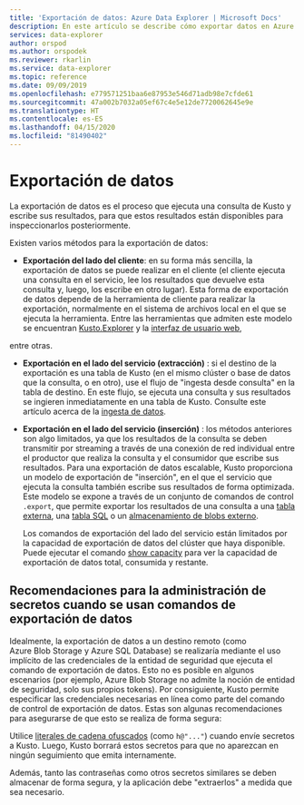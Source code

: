 ```yaml
---
title: 'Exportación de datos: Azure Data Explorer | Microsoft Docs'
description: En este artículo se describe cómo exportar datos en Azure Data Explorer.
services: data-explorer
author: orspod
ms.author: orspodek
ms.reviewer: rkarlin
ms.service: data-explorer
ms.topic: reference
ms.date: 09/09/2019
ms.openlocfilehash: e779571251baa6e87953e546d71adb98e7cfde61
ms.sourcegitcommit: 47a002b7032a05ef67c4e5e12de7720062645e9e
ms.translationtype: HT
ms.contentlocale: es-ES
ms.lasthandoff: 04/15/2020
ms.locfileid: "81490402"
---
```

# <a name="data-export"></a>Exportación de datos

La exportación de datos es el proceso que ejecuta una consulta de Kusto y escribe sus resultados, para que estos resultados están disponibles para inspeccionarlos posteriormente.

Existen varios métodos para la exportación de datos:

* **Exportación del lado del cliente**: en su forma más sencilla, la exportación de datos se puede realizar en el cliente (el cliente ejecuta una consulta en el servicio, lee los resultados que devuelve esta consulta y, luego, los escribe en otro lugar). Esta forma de exportación de datos depende de la herramienta de cliente para realizar la exportación, normalmente en el sistema de archivos local en el que se ejecuta la herramienta. Entre las herramientas que admiten este modelo se encuentran [Kusto.Explorer](../../tools/kusto-explorer.md) y la [interfaz de usuario web](https://docs.microsoft.com/azure/data-explorer/web-query-data), 


 entre otras.

* **Exportación en el lado del servicio (extracción)** : si el destino de la exportación es una tabla de Kusto (en el mismo clúster o base de datos que la consulta, o en otro), use el flujo de "ingesta desde consulta" en la tabla de destino. En este flujo, se ejecuta una consulta y sus resultados se ingieren inmediatamente en una tabla de Kusto. Consulte este artículo acerca de la [ingesta de datos](../data-ingestion/index.md).



* **Exportación en el lado del servicio (inserción)** : los métodos anteriores son algo limitados, ya que los resultados de la consulta se deben transmitir por streaming a través de una conexión de red individual entre el productor que realiza la consulta y el consumidor que escribe sus resultados. Para una exportación de datos escalable, Kusto proporciona un modelo de exportación de "inserción", en el que el servicio que ejecuta la consulta también escribe sus resultados de forma optimizada. Este modelo se expone a través de un conjunto de comandos de control `.export`, que permite exportar los resultados de una consulta a una [tabla externa](export-data-to-an-external-table.md), una [tabla SQL](export-data-to-sql.md) o un [almacenamiento de blobs externo](export-data-to-storage.md).
  
  Los comandos de exportación del lado del servicio están limitados por la capacidad de exportación de datos del clúster que haya disponible. 
  Puede ejecutar el comando [show capacity](../../management/diagnostics.md#show-capacity) para ver la capacidad de exportación de datos total, consumida y restante.

## <a name="recommendations-for-secret-management-when-using-data-export-commands"></a>Recomendaciones para la administración de secretos cuando se usan comandos de exportación de datos

Idealmente, la exportación de datos a un destino remoto (como Azure Blob Storage y Azure SQL Database) se realizaría mediante el uso implícito de las credenciales de la entidad de seguridad que ejecuta el comando de exportación de datos. Esto no es posible en algunos escenarios (por ejemplo, Azure Blob Storage no admite la noción de entidad de seguridad, solo sus propios tokens). Por consiguiente, Kusto permite especificar las credenciales necesarias en línea como parte del comando de control de exportación de datos. Estas son algunas recomendaciones para asegurarse de que esto se realiza de forma segura:

Utilice [literales de cadena ofuscados](../../query/scalar-data-types/string.md#obfuscated-string-literals) (como `h@"..."`) cuando envíe secretos a Kusto.
Luego, Kusto borrará estos secretos para que no aparezcan en ningún seguimiento que emita internamente.

Además, tanto las contraseñas como otros secretos similares se deben almacenar de forma segura, y la aplicación debe "extraerlos" a medida que sea necesario.
